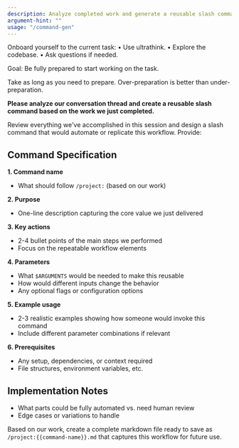 ```yaml
---
description: Analyze completed work and generate a reusable slash command for similar tasks.
argument-hint: ""
usage: "/command-gen"
---
```


Onboard yourself to the current task:
• Use ultrathink.
• Explore the codebase.
• Ask questions if needed.

Goal: Be fully prepared to start working on the task.

Take as long as you need to prepare. Over-preparation is better than under-preparation.

**Please analyze our conversation thread and create a reusable slash command based on the work we just completed.**

Review everything we've accomplished in this session and design a slash command that would automate or replicate this workflow. Provide:

## Command Specification

**1. Command name**

- What should follow `/project:` (based on our work)

**2. Purpose**

- One-line description capturing the core value we just delivered

**3. Key actions**

- 2-4 bullet points of the main steps we performed
- Focus on the repeatable workflow elements

**4. Parameters**

- What `$ARGUMENTS` would be needed to make this reusable
- How would different inputs change the behavior
- Any optional flags or configuration options

**5. Example usage**

- 2-3 realistic examples showing how someone would invoke this command
- Include different parameter combinations if relevant

**6. Prerequisites**

- Any setup, dependencies, or context required
- File structures, environment variables, etc.

## Implementation Notes

- What parts could be fully automated vs. need human review
- Edge cases or variations to handle

Based on our work, create a complete markdown file ready to save as `/project:{{command-name}}.md` that captures this workflow for future use.
